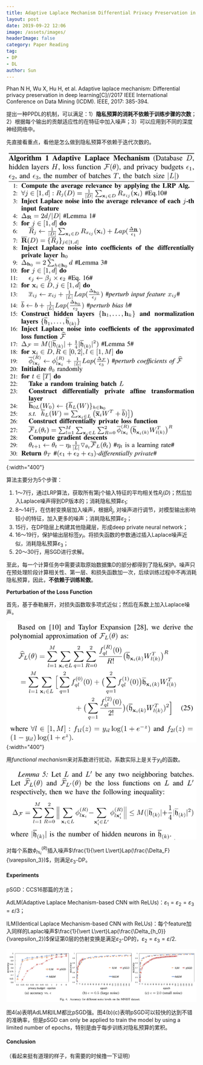 ```yaml
---
title: Adaptive Laplace Mechanism Differential Privacy Preservation in Deep Learning (Skimming)
layout: post
date: 2019-09-22 12:06
image: /assets/images/
headerImage: false
category: Paper Reading
tag:
- DP
- DL
author: Sun
---
```


Phan N H, Wu X, Hu H, et al. Adaptive laplace mechanism: Differential privacy preservation in deep learning[C]//2017 IEEE International Conference on Data Mining (ICDM). IEEE, 2017: 385-394.

提出一种PPDL的机制，可以满足：1）**隐私预算的消耗不依赖于训练步骤的次数**；2）根据每个输出的贡献适应性的在特征中加入噪声；3）可以应用到不同的深度神经网络中。

<!--more-->

先直接看重点，看他是怎么做到隐私预算不依赖于迭代次数的。

![](/assets/images/2019-09-22-Adaptive-Laplace.md/image-20190922174440105.png){:width="400"}

算法主要分为5个步骤：

1. 1～7行，通过LRP算法，获取所有第j个输入特征的平均相关性$R_j(D)$；然后加入Laplace噪声得到DP版本的；消耗隐私预算$\varepsilon_1$;
2. 8～14行，在仿射变换层加入噪声，根据$\bar{R}_j$, 对噪声进行调节，对模型输出影响较小的特征，加入更多的噪声；消耗隐私预算$\varepsilon_2$；
3. 15行，在DP隐层上构建其他隐藏层，形成deep private neural network；
4. 16～19行，保护输出层标签$y_i$。将损失函数的参数通过插入Laplace噪声近似，消耗隐私预算$\varepsilon_3$；
5. 20～30行，用SGD进行求解。

至此，每一个计算任务中需要读取原始数据集D的部分都得到了隐私保护。噪声只在预处理阶段计算相关性、第一层、和损失函数加一次，后续训练过程中不再消耗隐私预算，因此，**不依赖于训练轮数**。

**Perturbation of the Loss Function**

首先，基于泰勒展开，对损失函数取多项式近似；然后在系数上加入Laplace噪声。

![](/assets/images/2019-09-22-Adaptive-Laplace.md/image-20190923201449634.png){:width="400"}

用*functional mechanism*来对系数进行扰动，系数实际上是关于$y_{il}$的函数。

![](/assets/images/2019-09-22-Adaptive-Laplace.md/image-20190923202458011.png)

对每个系数$\phi_{l\mathbb{x}_i}^{(R)}$插入噪声$\frac{1}{\vert L\vert}Lap(\frac{\Delta_F}{\varepsilon_3})$，则满足$\varepsilon_3$-DP。

#### Experiments

pSGD：CCS16那篇的方法；

AdLM(Adaptive Laplace Mechanism-based CNN with ReLUs)：$\varepsilon_1=\varepsilon_2=\varepsilon_3=\varepsilon/3$；

ILM(Identical Laplace Mechanism-based CNN with ReLUs)：每个feature加入同样的Laplac噪声$\frac{1}{\vert L\vert}Lap(\frac{\Delta_{h_0}}{\varepsilon_2})$保证第0层的仿射变换是满足$\varepsilon_2$-DP的，$\varepsilon_2=\varepsilon_3=\varepsilon/2$.

![](/assets/images/2019-09-22-Adaptive-Laplace.md/image-20190922173048095.png)

图4(a)表明AdLM和ILM都比pSGD强。图4(b)(c)表明pSGD可以较快的达到不错的准确率，但是pSGD can only be applied to train the model by using a limited number of epochs，特别是由于每步训练对隐私预算的累积。



#### Conclusion

（看起来挺有道理的样子，有需要的时候撸一下证明）





